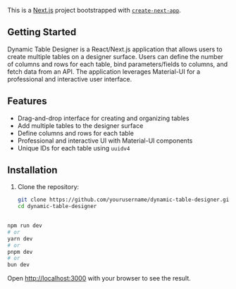This is a [Next.js](https://nextjs.org/) project bootstrapped with [`create-next-app`](https://github.com/vercel/next.js/tree/canary/packages/create-next-app).

## Getting Started
Dynamic Table Designer is a React/Next.js application that allows users to create multiple tables on a designer surface. Users can define the number of columns and rows for each table, bind parameters/fields to columns, and fetch data from an API. The application leverages Material-UI for a professional and interactive user interface.


## Features

- Drag-and-drop interface for creating and organizing tables
- Add multiple tables to the designer surface
- Define columns and rows for each table
- Professional and interactive UI with Material-UI components
- Unique IDs for each table using `uuidv4`

## Installation

1. Clone the repository:

   ```sh
   git clone https://github.com/yourusername/dynamic-table-designer.git
   cd dynamic-table-designer
 
```bash
npm run dev
# or
yarn dev
# or
pnpm dev
# or
bun dev
```

Open [http://localhost:3000](http://localhost:3000) with your browser to see the result.
 